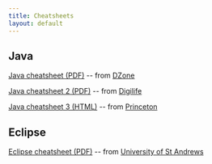 ```yaml
---
title: Cheatsheets
layout: default
---
```


## Java

[Java cheatsheet (PDF)](/cheatsheets/java-cheatsheet.pdf) -- from [DZone](http://refcardz.dzone.com/refcardz/core-java)

[Java cheatsheet 2 (PDF)](/cheatsheets/java-cheatsheet-2.pdf) -- from [Digilife](http://www.digilife.be/quickreferences/QRC/JAVA%20Programming%20Guide%20-%20Quick%20Reference.pdf)

[Java cheatsheet 3 (HTML)](http://introcs.cs.princeton.edu/java/11cheatsheet/) -- from [Princeton](http://introcs.cs.princeton.edu/java/11cheatsheet/)

## Eclipse

[Eclipse cheatsheet (PDF)](/cheatsheets/eclipse-cheatsheet.pdf) -- from [University of St Andrews ](http://blogs.cs.st-andrews.ac.uk/al/files/2012/08/Eclipse-Cheat-Sheet.pdf)

